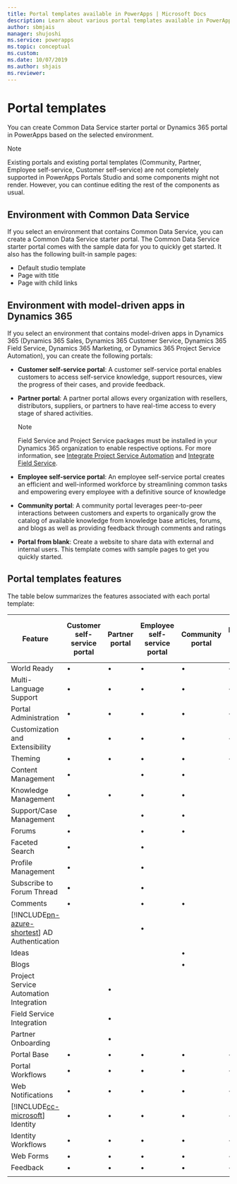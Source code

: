 ```yaml
---
title: Portal templates available in PowerApps | Microsoft Docs
description: Learn about various portal templates available in PowerApps.
author: sbmjais
manager: shujoshi
ms.service: powerapps
ms.topic: conceptual
ms.custom: 
ms.date: 10/07/2019
ms.author: shjais
ms.reviewer:
---
```


# Portal templates

You can create Common Data Service starter portal or Dynamics 365 portal in PowerApps based on the selected environment.

> [!NOTE]
> Existing portals and existing portal templates (Community, Partner, Employee self-service, Customer self-service) are not completely supported in PowerApps Portals Studio and some components might not render. However, you can continue editing the rest of the components as usual. 

## Environment with Common Data Service

If you select an environment that contains Common Data Service, you can create a Common Data Service starter portal. The Common Data Service starter portal comes with the sample data for you to quickly get started. It also has the following built-in sample pages:

- Default studio template
- Page with title
- Page with child links

## Environment with model-driven apps in Dynamics 365 

If you select an environment that contains model-driven apps in Dynamics 365 (Dynamics 365 Sales, Dynamics 365 Customer Service, Dynamics 365 Field Service, Dynamics 365 Marketing, or Dynamics 365 Project Service Automation), you can create the following portals:

- **Customer self-service portal**: A customer self-service portal enables customers to access self-service knowledge, support resources, view the progress of their cases, and provide feedback.
- **Partner portal**: A partner portal allows every organization with resellers, distributors, suppliers, or partners to have real-time access to every stage of shared activities.

    > [!NOTE]
    > Field Service and Project Service packages must be installed in your Dynamics 365 organization to enable respective options. For more information, see [Integrate Project Service Automation](https://docs.microsoft.com/dynamics365/portals/integrate-project-service-automation) and [Integrate Field Service](https://docs.microsoft.com/dynamics365/portals/integrate-field-service).

- **Employee self-service portal**: An employee self-service portal creates an efficient and well-informed workforce by streamlining common tasks and empowering every employee with a definitive source of knowledge
- **Community portal**: A community portal leverages peer-to-peer interactions between customers and experts to organically grow the catalog of available knowledge from knowledge base articles, forums, and blogs as well as providing feedback through comments and ratings
- **Portal from blank**: Create a website to share data with external and internal users. This template comes with sample pages to get you quickly started. 

## Portal templates features

The table below summarizes the features associated with each portal template:

| Feature | Customer self-service portal | Partner portal | Employee self-service portal | Community portal | Portal from blank | Common Data Service starter portal|
|------------------|---------------|----------------|---------------|------------------|---------------|------|
| World Ready | •  | • | • | • | • |• |
| Multi-Language Support | •  | • | • | • | • |• |
| Portal Administration| • | • | • | • | •  |• |
| Customization and Extensibility  | •   | •  | •   | •  | • |• |
| Theming   | •   | •   | •    | •   | •   |• |
| Content Management                     | •                            |                | •                            | •                |               |
| Knowledge Management                   | •                            | •              | •                            | •                |               |
| Support/Case Management                | •                            |                | •                            | •                |               |
| Forums                                 | •                            |                | •                            | •                |               |
| Faceted Search                         | •                            |                | •                            |                  |               |
| Profile Management                     | •                            |                | •                            |                  |               |
| Subscribe to Forum Thread              | •                            |                | •                            |                  |               |
| Comments                               | •                            |                | •                            | •                |               |
| [!INCLUDE[pn-azure-shortest](../../includes/pn-azure-shortest.md)] AD Authentication                |                              |                | •                            |                  |               |
| Ideas                                  |                              |                |                              | •                |               |
| Blogs                                  |                              |                |                              | •                |               |
| Project Service Automation Integration |                              | •              |                              |                  |               |
| Field Service Integration              |                              | •              |                              |                  |               |
| Partner Onboarding                     |                              | •              |                              |                  |               |
| Portal Base  |  •    | •      |  •| •| •|• |
| Portal Workflows|  •| •|  •| •| •|• |
| Web Notifications|  •| •|  •| •| •|• |
| [!INCLUDE[cc-microsoft](../../includes/cc-microsoft.md)] Identity|   •|  •|  •|   •| •|• |
| Identity Workflows| •|  •| •|   •| •|• |
| Web Forms|  •| •|    •| •| •|• |
| Feedback|   •|  •|  •| •| •|• |
||
